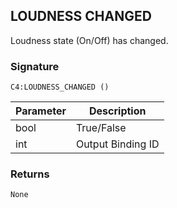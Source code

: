 ## LOUDNESS CHANGED

Loudness state (On/Off) has changed.


### Signature

`C4:LOUDNESS_CHANGED ()`


| Parameter | Description |
| --- | --- |
| bool | True/False |
| int | Output Binding ID |


### Returns

`None`